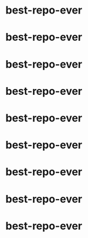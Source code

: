 # best-repo-ever
# best-repo-ever
# best-repo-ever
# best-repo-ever
# best-repo-ever
# best-repo-ever
# best-repo-ever
# best-repo-ever
# best-repo-ever